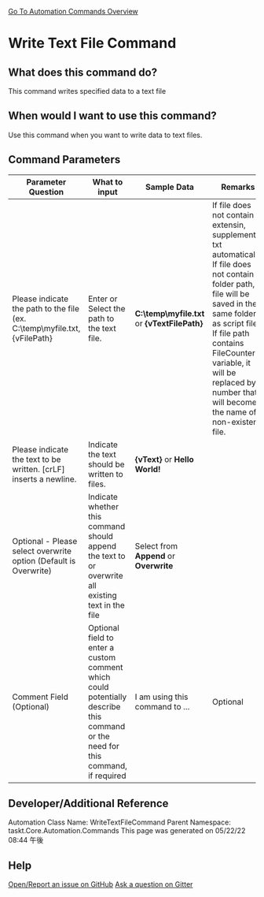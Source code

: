 <!--TITLE: Write Text File Command -->
<!-- SUBTITLE: a command in the Text File Commands group. -->
[Go To Automation Commands Overview](/automation-commands.md)


# Write Text File Command


## What does this command do?
This command writes specified data to a text file


## When would I want to use this command?
Use this command when you want to write data to text files.


## Command Parameters
| Parameter Question   	| What to input  	|  Sample Data 	| Remarks  	|
| ---                    | ---               | ---           | ---       |
|Please indicate the path to the file (ex. C:\temp\myfile.txt, {vFilePath}|Enter or Select the path to the text file.|**C:\temp\myfile.txt** or **{vTextFilePath}**|If file does not contain extensin, supplement txt automatically.<br>If file does not contain folder path, file will be saved in the same folder as script file.<br>If file path contains FileCounter variable, it will be replaced by a number that will become the name of a non-existent file.|
|Please indicate the text to be written. [crLF] inserts a newline.|Indicate the text should be written to files.|**{vText}** or **Hello World!**||
|Optional - Please select overwrite option (Default is Overwrite)|Indicate whether this command should append the text to or overwrite all existing text in the file|Select from **Append** or **Overwrite**||
|Comment Field (Optional)|Optional field to enter a custom comment which could potentially describe this command or the need for this command, if required|I am using this command to ...|Optional|










## Developer/Additional Reference
Automation Class Name: WriteTextFileCommand
Parent Namespace: taskt.Core.Automation.Commands
This page was generated on 05/22/22 08:44 午後


## Help
[Open/Report an issue on GitHub](https://github.com/saucepleez/taskt/issues/new)
[Ask a question on Gitter](https://gitter.im/taskt-rpa/Lobby)
